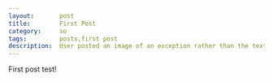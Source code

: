 ```yaml
---
layout:       post
title:        First Post
category:     so
tags:         posts,first post
description:  User posted an image of an exception rather than the text
---
```


First post test!
